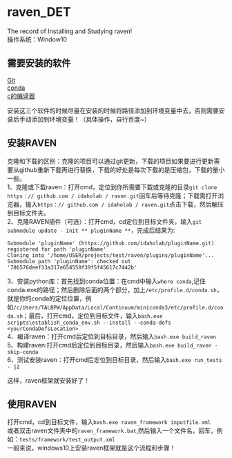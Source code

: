 raven_DET    
==========
The record of Installing and Studying raven!         
操作系统：Window10     

需要安装的软件    
------      
[Git](https://git-scm.com/downloads)         
[conda](https://docs.conda.io/en/latest/miniconda.html)        
[c的编译器](https://visualstudio.microsoft.com/zh-hans/downloads/)                

安装这三个软件的时候尽量在安装的时候将路径添加到环境变量中去，否则需要安装后手动添加到环境变量！（具体操作，自行百度~）        

安装RAVEN       
--------      
克隆和下载的区别：克隆的项目可以通过git更新，下载的项目如果要进行更新需要从github重新下载再进行替换，下载的好处是每次下载的是压缩包，下载的量小一些。      
1、克隆或下载raven：打开cmd，定位到你所需要下载或克隆的目录`git clone https：// github.com / idaholab / raven.git`回车后等待克隆；下载需打开浏览器，输入`https：// github.com / idaholab / raven.git`点击下载，然后解压到目标文件夹。               
2、克隆RAVEN插件（可选）：打开cmd，cd定位到目标文件夹，输入`git submodule update - init ** pluginName **`，完成后结果为:
```
Submodule 'pluginName' (https://github.com/idaholab/pluginName.git) registered for path 'pluginName'
Cloning into '/home/USER/projects/test/raven/plugins/pluginName'...
Submodule path 'pluginName': checked out '786576deef33a317e654558f39f5f45617c7442b'
```
3、安装python库：首先找到conda位置：在cmd中输入`where conda`,记住conda.exe的路径；然后删除后面的两个部分，加上`/etc/profile.d/conda.sh`，就是你的conda的定位位置，例如`/c/Users/TALBPW/AppData/Local/Continuum/miniconda3/etc/profile.d/conda.sh`；最后，打开cmd，定位到目标文件，输入`bash.exe scripts\establish_conda_env.sh --install --conda-defs <yourCondaDefsLocation>`        
4、编译raven：打开cmd后定位到目标目录，然后输入`bash.exe build_raven`           
5、构建raven:打开cmd后定位到目标目录，然后输入`bash.exe build_raven - skip-conda`        
6、测试安装raven：打开cmd后定位到目标目录，然后输入`bash.exe run_tests - j2`         

这样，raven框架就安装好了！          

使用RAVEN          
-----------
打开cmd，cd到目标文件，输入`bash.exe raven_framework inputfile.xml`       
或者双击raven文件夹中的`raven_framework.bat`,然后输入一个文件名，回车，例如：`tests/framework/test_output.xml`        
一般来说，windows10上安装raven框架就是这个流程和步骤！
